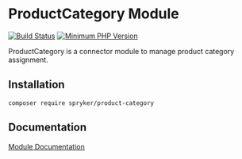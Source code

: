 # ProductCategory Module
[![Build Status](https://travis-ci.org/spryker/product-category.svg)](https://travis-ci.org/spryker/product-category)
[![Minimum PHP Version](https://img.shields.io/badge/php-%3E%3D%207.2-8892BF.svg)](https://php.net/)

ProductCategory is a connector module to manage product category assignment.

## Installation

```
composer require spryker/product-category
```

## Documentation

[Module Documentation](https://academy.spryker.com/developing_with_spryker/module_guide/products/product/product.html)
